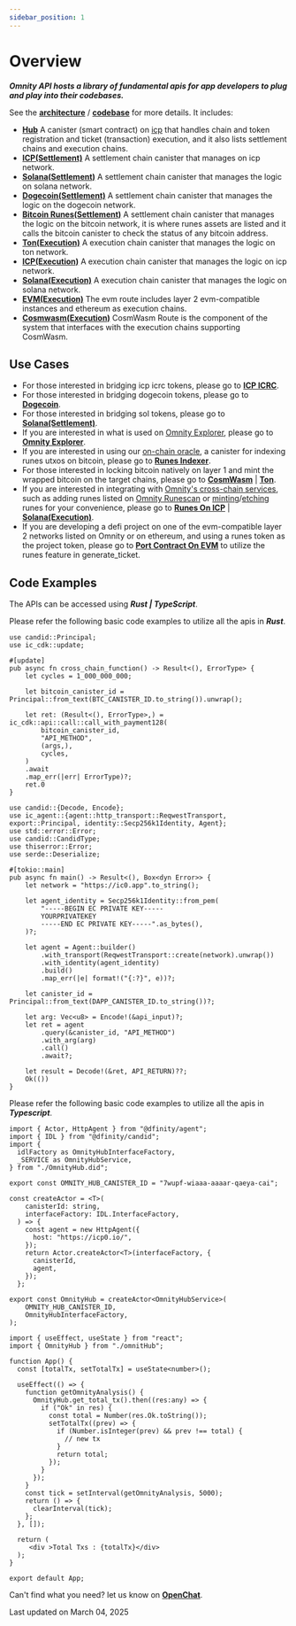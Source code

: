 ```yaml
---
sidebar_position: 1
---
```


# Overview

***Omnity API hosts a library of fundamental apis for app developers to plug and play into their codebases.***

See the **[architecture](https://docs.google.com/document/d/1Nrt4oNj7r59TrOp3dbFR7eTtG5Eml6JWT5RCWwrJQIs/edit?pli=1)** / **[codebase](https://github.com/octopus-network/omnity-interoperability)** for more details. It includes:

- **[Hub](https://github.com/octopus-network/omnity-interoperability/tree/main/hub)** A canister (smart contract) on [icp](https://internetcomputer.org/) that handles chain and token registration and ticket (transaction) execution, and it also lists settlement chains and execution chains.
- **[ICP(Settlement)](https://github.com/octopus-network/omnity-interoperability/tree/main/customs/icp)** A settlement chain canister that manages on icp network.
- **[Solana(Settlement)](https://github.com/octopus-network/omnity-interoperability/tree/main)** A settlement chain canister that manages the logic on solana network.
- **[Dogecoin(Settlement)](https://github.com/octopus-network/omnity-interoperability)** A settlement chain canister that manages the logic on the dogecoin network.
- **[Bitcoin Runes(Settlement)](https://github.com/octopus-network/omnity-interoperability/tree/main/customs/bitcoin_runes)** A settlement chain canister that manages the logic on the bitcoin network, it is where runes assets are listed and it calls the bitcoin canister to check the status of any bitcoin address.
- **[Ton(Execution)](https://github.com/octopus-network/omnity-interoperability)** A execution chain canister that manages the logic on ton network.
- **[ICP(Execution)](https://github.com/octopus-network/omnity-interoperability/tree/main/route/icp)** A execution chain canister that manages the logic on icp network.
- **[Solana(Execution)](https://github.com/octopus-network/omnity-interoperability/tree/main/route/solana)** A execution chain canister that manages the logic on solana network.
- **[EVM(Execution)](https://github.com/octopus-network/omnity-interoperability/tree/main/route/evm)** The evm route includes layer 2 evm-compatible instances and ethereum as execution chains.
- **[Cosmwasm(Execution)](https://github.com/octopus-network/cosmwasm-route)** CosmWasm Route is the component of the system that interfaces with the execution chains supporting CosmWasm.

## Use Cases

- For those interested in bridging icp icrc tokens, please go to **[ICP ICRC](https://docs.omnity.network/docs/Omnity-Hub/icp_icrc)**.
- For those interested in bridging dogecoin tokens, please go to **[Dogecoin](https://docs.omnity.network/docs/Omnity-Hub/dogecoin)**.
- For those interested in bridging sol tokens, please go to **[Solana(Settlement)](https://docs.omnity.network/docs/Omnity-Hub/solana_settlement)**.
- If you are interested in what is used on [Omnity Explorer](https://explorer.omnity.network/), please go to **[Omnity Explorer](https://docs.omnity.network/docs/Omnity-Hub/explorer)**.
- If you are interested in using our [on-chain oracle](https://github.com/octopus-network/ord-canister), a canister for indexing runes utxos on bitcoin, please go to **[Runes Indexer](https://docs.omnity.network/docs/Omnity-Hub/runes_indexer)**.
- For those interested in locking bitcoin natively on layer 1 and mint the wrapped bitcoin on the target chains, please go to **[CosmWasm](https://docs.omnity.network/docs/Omnity-Hub/cosmwasm)** | **[Ton](https://docs.omnity.network/docs/Omnity-Hub/ton)**.
- If you are interested in integrating with [Omnity's cross-chain services](https://bridge.omnity.network/runes), such as adding runes listed on [Omnity Runescan](https://www.runescan.net/runes) or [minting](https://docs.omnity.network/docs/Omnity-Hub/runes#generate_ticket-1)/[etching](https://docs.omnity.network/docs/Omnity-Hub/runes#etching) runes for your convenience, please go to **[Runes On ICP](https://docs.omnity.network/docs/Omnity-Hub/runes)** | **[Solana(Execution)](https://docs.omnity.network/docs/Omnity-Hub/solana_execution)**.
- If you are developing a defi project on one of the evm-compatible layer 2 networks listed on Omnity or on ethereum, and using a runes token as the project token, please go to **[Port Contract On EVM](https://docs.omnity.network/docs/Omnity-Hub/evm)** to utilize the runes feature in generate_ticket.


## Code Examples
The APIs can be accessed using ***Rust | TypeScript***.

Please refer the following basic code examples to utilize all the apis in ***Rust***.
```code title="Rust (call via canister)"
use candid::Principal;
use ic_cdk::update;

#[update]
pub async fn cross_chain_function() -> Result<(), ErrorType> {
    let cycles = 1_000_000_000;

    let bitcoin_canister_id = Principal::from_text(BTC_CANISTER_ID.to_string()).unwrap();

    let ret: (Result<(), ErrorType>,) = ic_cdk::api::call::call_with_payment128(
        bitcoin_canister_id,
        "API_METHOD",
        (args,),
        cycles,
    )
    .await
    .map_err(|err| ErrorType)?;
    ret.0
}
```

```code title="Rust (call via http)"
use candid::{Decode, Encode};
use ic_agent::{agent::http_transport::ReqwestTransport, export::Principal, identity::Secp256k1Identity, Agent};
use std::error::Error;
use candid::CandidType;
use thiserror::Error;
use serde::Deserialize;

#[tokio::main]
pub async fn main() -> Result<(), Box<dyn Error>> {
	let network = "https://ic0.app".to_string();

	let agent_identity = Secp256k1Identity::from_pem(
		"-----BEGIN EC PRIVATE KEY-----
		YOURPRIVATEKEY
		-----END EC PRIVATE KEY-----".as_bytes(),
	)?;

	let agent = Agent::builder()
		.with_transport(ReqwestTransport::create(network).unwrap())
		.with_identity(agent_identity)
		.build()
		.map_err(|e| format!("{:?}", e))?;

	let canister_id = Principal::from_text(DAPP_CANISTER_ID.to_string())?;

	let arg: Vec<u8> = Encode!(&api_input)?;
	let ret = agent
		.query(&canister_id, "API_METHOD")
		.with_arg(arg)
		.call()
		.await?;

	let result = Decode!(&ret, API_RETURN)??;
	Ok(())
}
```

Please refer the following basic code examples to utilize all the apis in ***Typescript***.
```code title="omnityHub.ts"
import { Actor, HttpAgent } from "@dfinity/agent";
import { IDL } from "@dfinity/candid";
import {
  idlFactory as OmnityHubInterfaceFactory,
  _SERVICE as OmnityHubService,
} from "./OmnityHub.did";

export const OMNITY_HUB_CANISTER_ID = "7wupf-wiaaa-aaaar-qaeya-cai";

const createActor = <T>(
    canisterId: string,
    interfaceFactory: IDL.InterfaceFactory,
  ) => {
    const agent = new HttpAgent({
      host: "https://icp0.io/",
    });
    return Actor.createActor<T>(interfaceFactory, {
      canisterId,
      agent,
    });
  };

export const OmnityHub = createActor<OmnityHubService>(
    OMNITY_HUB_CANISTER_ID,
    OmnityHubInterfaceFactory,
);
```

```code title="App.tsx"
import { useEffect, useState } from "react";
import { OmnityHub } from "./omnitHub";

function App() {
  const [totalTx, setTotalTx] = useState<number>();

  useEffect(() => {
    function getOmnityAnalysis() {
      OmnityHub.get_total_tx().then((res:any) => {
        if ("Ok" in res) {
          const total = Number(res.Ok.toString());
          setTotalTx((prev) => {
            if (Number.isInteger(prev) && prev !== total) {
              // new tx
            }
            return total;
          });
        }
      });
    }
    const tick = setInterval(getOmnityAnalysis, 5000);
    return () => {
      clearInterval(tick);
    };
  }, []);

  return (
     <div >Total Txs : {totalTx}</div>
  );
}

export default App;
```

Can't find what you need? let us know on **[OpenChat](https://oc.app/community/o5uz6-dqaaa-aaaar-bhnia-cai/channel/209373796018851818071085429101874032721/)**.

Last updated on March 04, 2025
